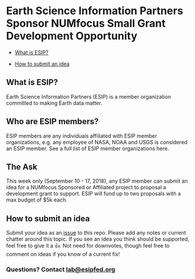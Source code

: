 # Earth Science Information Partners Sponsor NUMfocus Small Grant Development Opportunity

- [What is ESIP?](#What-is-ESIP?)
 * [How to submit an idea](#How-to-submit-an-idea)

## What is ESIP? 
Earth Science Information Partners (ESIP) is a member organization committed to making Earth data matter. 

## Who are ESIP members?
ESIP members are any individuals affiliated with ESIP member organizations, e.g. any employee of NASA, NOAA and USGS is considered an ESIP member. See a full list of ESIP member organizations here.

## The Ask
This week only (September 10 - 17, 2018), any ESIP member can submit an idea for a NUMfocus Sponsored or Affiliated project to proposal a development grant to support. ESIP will fund up to two proposals with a max budget of $5k each.

## How to submit an idea
Submit your idea as an [issue](https://github.com/ESIPFed/NUMfocusFallDev/issues) to this repo. Please add any notes or current chatter around this topic. If you see an idea you think should be supported, feel free to give it a :+1:. Not need for downvotes, though feel free to comment on ideas if you know of a current fix!

### Questions? Contact lab@esipfed.org
